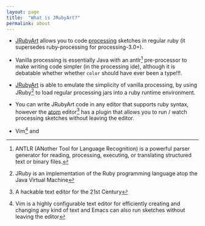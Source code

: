 ```yaml
---
layout: page
title:  "What is JRubyArt?"
permalink: about
---
```


  - [JRubyArt](https://github.com/ruby-processing/JRubyArt) allows you to code [processing](https://processing.org/) sketches in regular ruby (it supersedes ruby-processing for processing-3.0+).

  - Vanilla processing is essentially Java with an antlr[^1]
    pre-processor to make writing code simpler (in the processing ide), although it is debatable whether whether `color` should have ever been a type!!!.

    [^1]: ANTLR (ANother Tool for Language Recognition) is a powerful parser generator for reading, processing, executing, or translating structured text or binary files.

  - [JRubyArt](https://github.com/ruby-processing/JRubyArt) is able to emulate the simplicity of vanilla processing, by using JRuby[^2] to load regular processing jars into a ruby runtime environment.

  [^2]: JRuby is an implementation of the Ruby programming language atop the Java Virtual Machine

  - You can write JRubyArt code in any editor that supports ruby syntax, however the [atom](https://atom.io/) editor[^3] has a plugin that allows you to run / watch processing sketches without leaving the editor.
  [^3]: A hackable text editor for the 21st Century

  - Vim[^4] and
  [^4]: Vim is a highly configurable text editor for efficiently creating and changing any kind of text and Emacs[^5] can also run sketches without leaving the editor
[^5]: The features of GNU Emacs include. Content-aware editing modes, including syntax coloring, for many file types. Complete built-in documentation in addition both can be used to edit live JRubyArt code live from pry[^6].
[^6]: Pry is a powerful alternative to the standard IRB shell for Ruby. It is written from scratch to provide a number of advanced features
